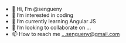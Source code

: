 - 👋 Hi, I’m @sengueny
- 👀 I’m interested in coding
- 🌱 I’m currently learning Angular JS
- 💞️ I’m looking to collaborate on ...
- 📫 How to reach me ...sengueny@gmail.com

<!---
sengueny/sengueny is a ✨ special ✨ repository because its `README.md` (this file) appears on your GitHub profile.
You can click the Preview link to take a look at your changes.
--->
